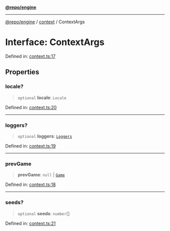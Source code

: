 [**@repo/engine**](../../README.md)

***

[@repo/engine](../../modules.md) / [context](../README.md) / ContextArgs

# Interface: ContextArgs

Defined in: [context.ts:17](https://github.com/alexqguo/drinking-board-game-v3/blob/8be889bb524f73726fb953525e85e1fb94e42ee9/packages/engine/src/context.ts#L17)

## Properties

### locale?

> `optional` **locale**: `Locale`

Defined in: [context.ts:20](https://github.com/alexqguo/drinking-board-game-v3/blob/8be889bb524f73726fb953525e85e1fb94e42ee9/packages/engine/src/context.ts#L20)

***

### loggers?

> `optional` **loggers**: [`Loggers`](Loggers.md)

Defined in: [context.ts:19](https://github.com/alexqguo/drinking-board-game-v3/blob/8be889bb524f73726fb953525e85e1fb94e42ee9/packages/engine/src/context.ts#L19)

***

### prevGame

> **prevGame**: `null` \| [`Game`](../../gamestate/type-aliases/Game.md)

Defined in: [context.ts:18](https://github.com/alexqguo/drinking-board-game-v3/blob/8be889bb524f73726fb953525e85e1fb94e42ee9/packages/engine/src/context.ts#L18)

***

### seeds?

> `optional` **seeds**: `number`[]

Defined in: [context.ts:21](https://github.com/alexqguo/drinking-board-game-v3/blob/8be889bb524f73726fb953525e85e1fb94e42ee9/packages/engine/src/context.ts#L21)
